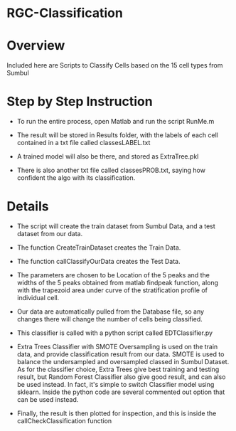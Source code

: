 # RGC-Classification
# Overview
Included here are Scripts to Classify Cells based on the 15 cell types from Sumbul

# Step by Step Instruction

- To run the entire process, open Matlab and run the script RunMe.m

- The result will be stored in Results folder, with the labels of each cell contained in a txt file called classesLABEL.txt

- A trained model will also be there, and stored as ExtraTree.pkl

- There is also another txt file called classesPROB.txt, saying how confident the algo with its classification. 



# Details 

- The script will create the train dataset from Sumbul Data, and a test dataset from our data.

- The function CreateTrainDataset creates the Train Data.

- The function callClassifyOurData creates the Test Data.

- The parameters are chosen to be Location of the 5 peaks and the widths of the 5 peaks obtained from matlab findpeak function, along with the trapezoid area under curve of the stratification profile of individual cell.

- Our data are automatically pulled from the Database file, so any changes there will change the number of cells being classified. 

- This classifier is called with a python script called EDTClassifier.py

- Extra Trees Classifier with SMOTE Oversampling is used on the train data, and provide classification result from our data. SMOTE is used to balance the undersampled and oversampled classed in Sumbul Dataset. As for the classifier choice, Extra Trees give best training and testing result, but Random Forest Classifier also give good result, and can also be used instead. In fact, it's simple to switch Classifier model using sklearn. Inside the python code are several commented out option that can be used instead.

- Finally, the result is then plotted for inspection, and this is inside the callCheckClassification function

